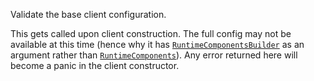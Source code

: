 Validate the base client configuration.

This gets called upon client construction. The full config may not be available at
this time (hence why it has [`RuntimeComponentsBuilder`] as an argument rather
than [`RuntimeComponents`]). Any error returned here will become a panic
in the client constructor.

[`RuntimeComponentsBuilder`]: crate::client::runtime_components::RuntimeComponentsBuilder
[`RuntimeComponents`]: crate::client::runtime_components::RuntimeComponents
